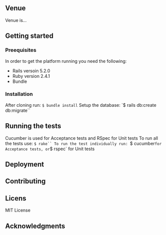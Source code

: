 Venue
------
Venue is...

## Getting started

### Preequisites
In order to get the platform running you need the following:
* Rails versoin 5.2.0
* Ruby version 2.4.1
* Bundle

### Installation
After cloning run:
`$ bundle install`
Setup the database:
`$ rails db:create db:migrate``

## Running the tests
Cucumber is used for Acceptance tests and RSpec for Unit tests
To run all the tests use:
`$ rake``
To run the test individually run:
`$ cucumber`
for Acceptance tests, or
`$ rspec`
for Unit tests

## Deployment

## Contributing

## Licens
MIT License

## Acknowledgments
